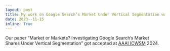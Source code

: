 ```yaml
---
layout: post
title: My work on Google Search’s Market Under Vertical Segmentation was presented      
date: 2023--11-15
inline: True
---
```


Our paper “Market or Markets? Investigating Google Search’s Market Shares Under Vertical Segmentation” got accepted at <a href="https://www.icwsm.org/2024/index.html/"> AAAI ICWSM</a> 2024.